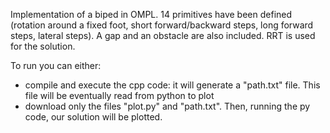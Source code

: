 Implementation of a biped in OMPL. 14 primitives have been defined (rotation around a fixed foot, short forward/backward steps, long forward steps, lateral steps).
A gap and an obstacle are also included.
RRT is used for the solution.

To run you can either:
- compile and execute the cpp code: it will generate a "path.txt" file. This file will be eventually read from python to plot
- download only the files "plot.py" and "path.txt". Then, running the py code, our solution will be plotted.
